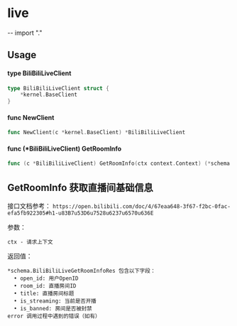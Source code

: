 # live
--
    import "."


## Usage

#### type BiliBiliLiveClient

```go
type BiliBiliLiveClient struct {
	*kernel.BaseClient
}
```


#### func  NewClient

```go
func NewClient(c *kernel.BaseClient) *BiliBiliLiveClient
```

#### func (*BiliBiliLiveClient) GetRoomInfo

```go
func (c *BiliBiliLiveClient) GetRoomInfo(ctx context.Context) (*schema.BiliBiliLiveGetRoomInfoRes, error)
```
## GetRoomInfo 获取直播间基础信息

接口文档参考：
`https://open.bilibili.com/doc/4/67eaa648-3f67-f2bc-0fac-efa5fb922305#h1-u83B7u53D6u7528u6237u6570u636E`

参数：

    ctx - 请求上下文

返回值：

    *schema.BiliBiliLiveGetRoomInfoRes 包含以下字段：
      • open_id: 用户OpenID
      • room_id: 直播房间ID
      • title: 直播房间标题
      • is_streaming: 当前是否开播
      • is_banned: 房间是否被封禁
    error 调用过程中遇到的错误（如有）
